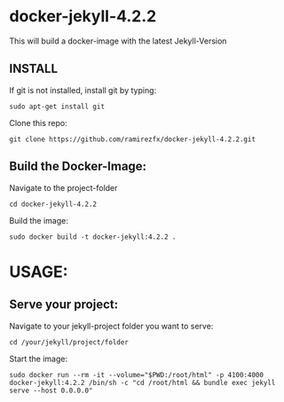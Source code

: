 # docker-jekyll-4.2.2

This will build a docker-image with the latest Jekyll-Version

## INSTALL

If git is not installed, install git by typing:

`sudo apt-get install git`

Clone this repo:

`git clone https://github.com/ramirezfx/docker-jekyll-4.2.2.git`

## Build the Docker-Image:

Navigate to the project-folder

`cd docker-jekyll-4.2.2`

Build the image:

`sudo docker build -t docker-jekyll:4.2.2 .`

# USAGE:

## Serve your project:

Navigate to your jekyll-project folder you want to serve:

`cd /your/jekyll/project/folder`

Start the image:

`sudo docker run --rm -it --volume="$PWD:/root/html" -p 4100:4000 docker-jekyll:4.2.2 /bin/sh -c "cd /root/html && bundle exec jekyll serve --host 0.0.0.0"`

